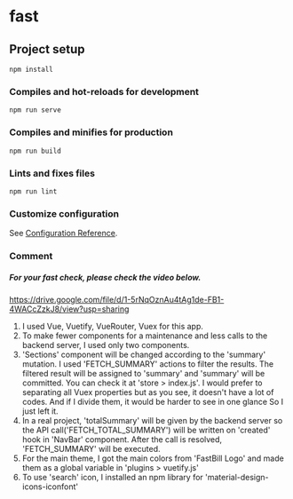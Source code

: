# fast

## Project setup
```
npm install
```

### Compiles and hot-reloads for development
```
npm run serve
```

### Compiles and minifies for production
```
npm run build
```

### Lints and fixes files
```
npm run lint
```

### Customize configuration
See [Configuration Reference](https://cli.vuejs.org/config/).

### Comment
##### For your fast check, please check the video below.
https://drive.google.com/file/d/1-5rNqOznAu4tAg1de-FB1-4WACcZzkJ8/view?usp=sharing
1. I used Vue, Vuetify, VueRouter, Vuex for this app.
2. To make fewer components for a maintenance and less calls to the backend server, 
    I used only two components.
3.  'Sections' component will be changed according to the 'summary' mutation.
    I used 'FETCH_SUMMARY' actions to filter the results. 
    The filtered result will be assigned to 'summary' and 'summary' will be committed.
    You can check it at 'store > index.js'. 
    I would prefer to separating all Vuex properties but as you see, 
    it doesn't have a lot of codes. And if I divide them, it would be harder to see in one glance
    So I just left it.
3. In a real project, 'totalSummary' will be given by the backend server 
   so the API call('FETCH_TOTAL_SUMMARY') will be written on 'created' hook in 'NavBar' component.
   After the call is resolved, 'FETCH_SUMMARY' will be executed.
4. For the main theme, I got the main colors from 'FastBill Logo' and made them as a global variable in 'plugins > vuetify.js'
5. To use 'search' icon, I installed an npm library for 'material-design-icons-iconfont'